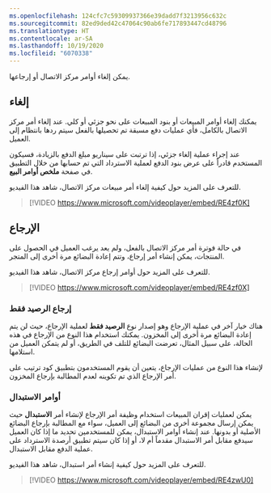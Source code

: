 ```yaml
---
ms.openlocfilehash: 124cfc7c59309937366e39dadd7f3213956c632c
ms.sourcegitcommit: 82ed9ded42c47064c90ab6fe717893447cd48796
ms.translationtype: HT
ms.contentlocale: ar-SA
ms.lasthandoff: 10/19/2020
ms.locfileid: "6070338"
---
```

يمكن إلغاء أوامر مركز الاتصال أو إرجاعها. 

## <a name="cancel"></a>إلغاء

يمكنك إلغاء أوامر المبيعات أو بنود المبيعات على نحو جزئي أو كلي. عند إلغاء أمر مركز الاتصال بالكامل، فأي عمليات دفع مسبقة تم تحصيلها بالفعل سيتم ردها بانتظام إلى العميل. 

عند إجراء عملية إلغاء جزئي، إذا ترتبت على سيناريو مبلغ الدفع بالزيادة، فسيكون المستخدم قادراً على عرض بنود الدفع لعملية الاسترداد التي تم حسابها من خلال التطبيق في صفحة **ملخص أوامر البيع**.

للتعرف على المزيد حول كيفية إلغاء أمر مبيعات مركز الاتصال، شاهد هذا الفيديو.

 > [!VIDEO https://www.microsoft.com/videoplayer/embed/RE4zf0K]


## <a name="return"></a>الإرجاع

في حالة فوترة أمر مركز الاتصال بالفعل، ولم يعد يرغب العميل في الحصول على المنتجات، يمكن إنشاء أمر إرجاع، وتتم إعادة البضائع مرة أخرى إلى المتجر. 

للتعرف على المزيد حول أوامر إرجاع مركز الاتصال، شاهد هذا الفيديو.

 > [!VIDEO https://www.microsoft.com/videoplayer/embed/RE4zf0X]


### <a name="credit-only-returns"></a>إرجاع الرصيد فقط
هناك خيار آخر في عملية الإرجاع وهو إصدار نوع **الرصيد فقط** لعملية الإرجاع، حيث لن يتم إعادة البضائع مرة أخرى إلى المخزون. يمكنك استخدام هذا النوع من الإرجاع في هذه الحالة، على سبيل المثال، تعرضت البضائع للتلف في الطريق، أو لم يتمكن العميل من استلامها. 

لإنشاء هذا النوع من عمليات الإرجاع، يتعين أن يقوم المستخدمون بتطبيق كود ترتيب على أمر الإرجاع الذي تم تكوينه لعدم المطالبة بإرجاع المخزون.

### <a name="replacement-orders"></a>أوامر الاستبدال
يمكن لعمليات إقران المبيعات استخدام وظيفة أمر الإرجاع لإنشاء أمر **الاستبدال** حيث يمكن إرسال مجموعة أخرى من البضائع إلى العميل، سواء مع المطالبة بإرجاع البضائع الأصلية أو بدونها. عند إنشاء أوامر الاستبدال، يمكن للمستخدمين تحديد ما إذا كان العميل سيدفع مقابل أمر الاستبدال مقدماً أم لا، أو إذا كان سيتم تطبيق أرصدة الاسترداد على عملية الدفع مقابل الاستبدال.

للتعرف على المزيد حول كيفية إنشاء أمر استبدال، شاهد هذا الفيديو.

 > [!VIDEO https://www.microsoft.com/videoplayer/embed/RE4zwU0]

